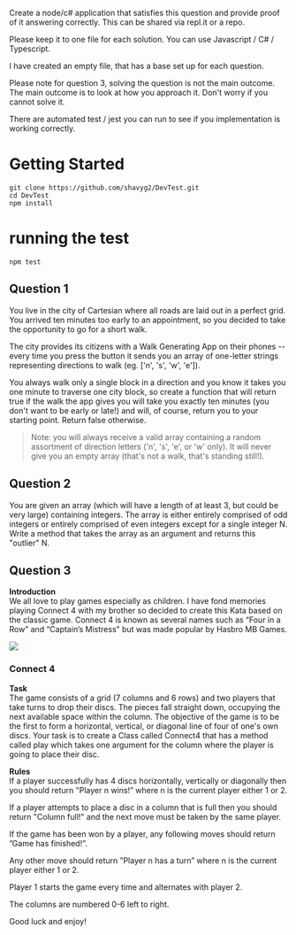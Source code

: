 Create a node/c# application that satisfies this question and provide proof of it answering correctly. This can be shared via repl.it or a repo.


Please keep it to one file for each solution.
You can use Javascript / C# / Typescript.


I have created an empty file, that has a base set up for each question.


Please note for question 3, solving the question is not the main outcome. 
The main outcome is to look at how you approach it. Don't worry if you cannot solve it.


There are automated test / jest you can run to see if you implementation is working correctly.






# Getting Started
```
git clone https://github.com/shavyg2/DevTest.git
cd DevTest
npm install
```




# running the test
```
npm test
```







## Question 1
You live in the city of Cartesian where all roads are laid out in a perfect grid. 
You arrived ten minutes too early to an appointment, so you decided to take the 
opportunity to go for a short walk. 





The city provides its citizens with a Walk Generating App on their phones -- 
every time you press the button it sends you an array of one-letter strings representing 
directions to walk (eg. ['n', 's', 'w', 'e']). 





You always walk only a single block in a direction and you know it takes you one minute 
to traverse one city block, so create a function that will return true if the walk the 
app gives you will take you exactly ten minutes (you don't want to be early or late!) 
and will, of course, return you to your starting point. Return false otherwise.






> Note: you will always receive a valid array containing a random assortment of 
> direction letters ('n', 's', 'e', or 'w' only). It will never give you an empty array 
> (that's not a walk, that's standing still!).






## Question 2 

You are given an array (which will have a length of at least 3, but could be very large)
containing integers. The array is either entirely comprised of odd integers or entirely
comprised of even integers except for a single integer N. Write a method that takes the
array as an argument and returns this "outlier" N.







## Question 3

**Introduction**  
We all love to play games especially as children. I have fond memories playing Connect 4 with my brother so decided to create this Kata based on the classic game. Connect 4 is known as several names such as “Four in a Row” and “Captain’s Mistress" but was made popular by Hasbro MB Games.



![](https://raw.githubusercontent.com/adrianeyre/codewars/master/Ruby/Authored/connect4.jpg)     




### Connect 4
**Task**  
The game consists of a grid (7 columns and 6 rows) and two players that take turns to drop their discs. The pieces fall straight down, occupying the next available space within the column. The objective of the game is to be the first to form a horizontal, vertical, or diagonal line of four of one's own discs.
Your task is to create a Class called Connect4 that has a method called play which takes one argument for the column where the player is going to place their disc.

 
**Rules**  
If a player successfully has 4 discs horizontally, vertically or diagonally then you should return "Player n wins!” where n is the current player either 1 or 2.

If a player attempts to place a disc in a column that is full then you should return "Column full!" and the next move must be taken by the same player.

If the game has been won by a player, any following moves should return ”Game has finished!”.

Any other move should return ”Player n has a turn” where n is the current player either 1 or 2.

Player 1 starts the game every time and alternates with player 2.

The columns are numbered 0-6 left to right.
 
Good luck and enjoy!
